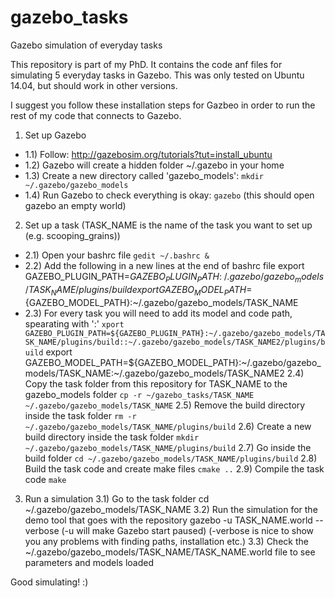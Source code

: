 # gazebo_tasks
Gazebo simulation of everyday tasks

This repository is part of my PhD. It contains the code anf files for simulating 5 everyday tasks in Gazebo.
This was only tested on Ubuntu 14.04, but should work in other versions.

I suggest you follow these installation steps for Gazbeo in order to run the rest of my code that connects to Gazebo.

1) Set up Gazebo
  - 1.1) Follow: http://gazebosim.org/tutorials?tut=install_ubuntu
  - 1.2) Gazebo will create a hidden folder ~/.gazebo in your home
  - 1.3) Create a new directory called 'gazebo_models':
    `mkdir ~/.gazebo/gazebo_models`
  - 1.4) Run Gazebo to check everything is okay:
    `gazebo`
    (this should open gazebo an empty world)
  
2) Set up a task (TASK_NAME is the name of the task you want to set up (e.g. scooping_grains))
  - 2.1) Open your bashrc file
    `gedit ~/.bashrc &`
  - 2.2) Add the following in a new lines at the end of bashrc file
    export GAZEBO_PLUGIN_PATH=${GAZEBO_PLUGIN_PATH}:~/.gazebo/gazebo_models/TASK_NAME/plugins/build
    export GAZEBO_MODEL_PATH=${GAZEBO_MODEL_PATH}:~/.gazebo/gazebo_models/TASK_NAME
  - 2.3) For every task you will need to add its model and code path, spearating with ':'
    `xport GAZEBO_PLUGIN_PATH=${GAZEBO_PLUGIN_PATH}:~/.gazebo/gazebo_models/TASK_NAME/plugins/build::~/.gazebo/gazebo_models/TASK_NAME2/plugins/build`
    export GAZEBO_MODEL_PATH=${GAZEBO_MODEL_PATH}:~/.gazebo/gazebo_models/TASK_NAME:~/.gazebo/gazebo_models/TASK_NAME2
  2.4) Copy the task folder from this repository for TASK_NAME to the gazebo_models folder
    `cp -r ~/gazebo_tasks/TASK_NAME ~/.gazebo/gazebo_models/TASK_NAME`
  2.5) Remove the build directory inside the task folder
    `rm -r ~/.gazebo/gazebo_models/TASK_NAME/plugins/build`
  2.6) Create a new build directory inside the task folder
    `mkdir ~/.gazebo/gazebo_models/TASK_NAME/plugins/build`
  2.7) Go inside the build folder
    `cd ~/.gazebo/gazebo_models/TASK_NAME/plugins/build`
  2.8) Build the task code and create make files
    `cmake ..`
  2.9) Compile the task code
    `make`

3) Run a simulation
  3.1) Go to the task folder
    cd ~/.gazebo/gazebo_models/TASK_NAME
  3.2) Run the simulation for the demo tool that goes with the repository
    gazebo -u TASK_NAME.world --verbose
    (-u will make Gazebo start paused)
    (-verbose is nice to show you any problems with finding paths, installation etc.)
  3.3) Check the ~/.gazebo/gazebo_models/TASK_NAME/TASK_NAME.world file to see parameters and models loaded
  
 Good simulating! :) 
 
